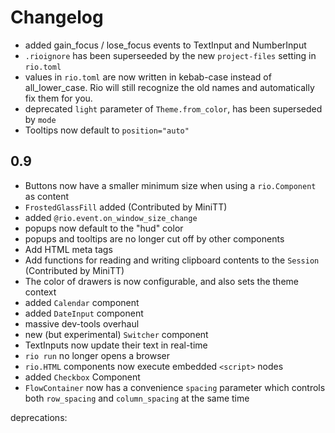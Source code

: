 # Changelog

- added gain_focus / lose_focus events to TextInput and NumberInput
- `.rioignore` has been superseeded by the new `project-files` setting in
    `rio.toml`
- values in `rio.toml` are now written in kebab-case instead of
    all_lower_case. Rio will still recognize the old names and automatically fix
    them for you.
- deprecated `light` parameter of `Theme.from_color`, has been superseded by
    `mode`
- Tooltips now default to `position="auto"`

## 0.9

- Buttons now have a smaller minimum size when using a `rio.Component` as
    content
- `FrostedGlassFill` added (Contributed by MiniTT)
- added `@rio.event.on_window_size_change`
- popups now default to the "hud" color
- popups and tooltips are no longer cut off by other components
- Add HTML meta tags
- Add functions for reading and writing clipboard contents to the `Session`
    (Contributed by MiniTT)
- The color of drawers is now configurable, and also sets the theme context
- added `Calendar` component
- added `DateInput` component
- massive dev-tools overhaul
- new (but experimental) `Switcher` component
- TextInputs now update their text in real-time
- `rio run` no longer opens a browser
- `rio.HTML` components now execute embedded `<script>` nodes
- added `Checkbox` Component
- `FlowContainer` now has a convenience `spacing` parameter which controls both
    `row_spacing` and `column_spacing` at the same time

deprecations:

- `rio.Fill` and `rio.FillLike` deprecated. Most components only support
    specific fills, so these have no purpose any more
- `display_controls` parameter of `CodeBlock` component renamed to
    `show_controls`

breaking:

- `Text.justify` now defaults to `"left"`
- `FlowContainer.justify` now defaults to `"left"`
- `rio.Theme` is no longer frozen, and can now be modified. This is breaking,
    because the `replace` method has been removed

## 0.8

- Rectangles now honor the theme's shadow color
- Renamed `Banner.markup` to `Banner.markdown`
- Removed the "multiline" style from Banners
- Removed `Button.initially_disabled_for`
- Added a `text_color` parameter to `Theme.from_colors` and
    `Theme.pair_from_colors`
- `rio run` now checks that the installed version of Rio is up-to-date

## 0.7

- New example: multi-page website
- New component: CodeBlock
- UserSettings can now have mutable default values
- Removed "undefined space"
